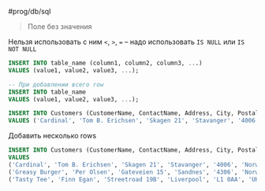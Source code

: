 #prog/db/sql 

> Поле без значения

Нельзя использовать с ним `<`, `>`, `=` – надо использовать `IS NULL` или `IS NOT NULL`

```sql
INSERT INTO table_name (column1, column2, column3, ...)
VALUES (value1, value2, value3, ...);

-- При добавлении всего row
INSERT INTO table_name
VALUES (value1, value2, value3, ...);
```
```sql
INSERT INTO Customers (CustomerName, ContactName, Address, City, PostalCode, Country)  
VALUES ('Cardinal', 'Tom B. Erichsen', 'Skagen 21', 'Stavanger', '4006', 'Norway');
```

Добавить несколько rows
```sql
INSERT INTO Customers (CustomerName, ContactName, Address, City, PostalCode, Country)  
VALUES  
('Cardinal', 'Tom B. Erichsen', 'Skagen 21', 'Stavanger', '4006', 'Norway'),  
('Greasy Burger', 'Per Olsen', 'Gateveien 15', 'Sandnes', '4306', 'Norway'),  
('Tasty Tee', 'Finn Egan', 'Streetroad 19B', 'Liverpool', 'L1 0AA', 'UK');
```
